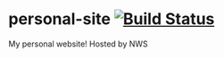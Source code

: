 # personal-site [![Build Status](https://github.com/nickorlow/personal-site/actions/workflows/main.yml/badge.svg)](https://github.com/nickorlow/personal-site/actions/workflows/main.yml)
My personal website!
Hosted by NWS
